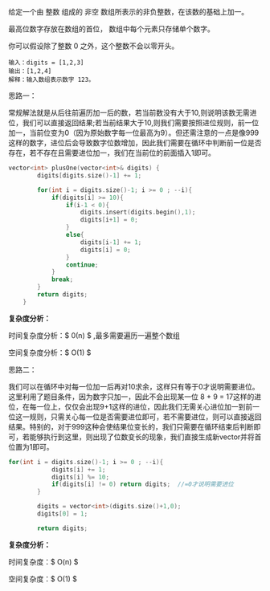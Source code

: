 给定一个由 整数 组成的 非空 数组所表示的非负整数，在该数的基础上加一。

最高位数字存放在数组的首位， 数组中每个元素只存储单个数字。

你可以假设除了整数 0 之外，这个整数不会以零开头。

```
输入：digits = [1,2,3]
输出：[1,2,4]
解释：输入数组表示数字 123。
```



思路一：

​	常规解法就是从后往前遍历加一后的数，若当前数没有大于10,则说明该数无需进位，我们可以直接返回结果;若当前结果大于10,则我们需要按照进位规则，前一位加一，当前位变为0（因为原始数字每一位最高为9）。但还需注意的一点是像999这样的数字，进位后会导致数字位数增加，因此我们需要在循环中判断前一位是否存在，若不存在且需要进位加一，我们在当前位的前面插入1即可。

```c++
vector<int> plusOne(vector<int>& digits) {
        digits[digits.size()-1] += 1;

        for(int i = digits.size()-1; i >= 0 ; --i){
            if(digits[i] >= 10){
                if(i-1 < 0){
                    digits.insert(digits.begin(),1);
                    digits[i+1] = 0;
                }
                else{
                    digits[i-1] += 1;
                    digits[i] = 0;
                }
                continue;
            }
            break;
        }
        return digits;
    }
```



**复杂度分析：**

时间复杂度分析：$ 0(n) $ ,最多需要遍历一遍整个数组

空间复杂度分析：$ O(1) $  



思路二：

​		我们可以在循环中对每一位加一后再对10求余，这样只有等于0才说明需要进位。这里利用了题目条件，因为数字只加一，因此不会出现某一位 8 + 9 = 17这样的进位，在每一位上，仅仅会出现9+1这样的进位，因此我们无需关心进位加一到前一位这一规则，只需关心每一位是否需要进位即可，若不需要进位，则可以直接返回结果。特别的，对于999这种会使结果位变长的，我们只需要在循环结束后判断即可，若能够执行到这里，则出现了位数变长的现象，我们直接生成新vector并将首位置为1即可。

```c++
for(int i = digits.size()-1; i >= 0 ; --i){
            digits[i] += 1;
            digits[i] %= 10;
            if(digits[i] != 0) return digits;  //=0才说明需要进位
        }

        digits = vector<int>(digits.size()+1,0);
        digits[0] = 1;

        return digits;
```

**复杂度分析：**

时间复杂度：$ O(n) $ 

空间复杂度：$ O(1) $ 


